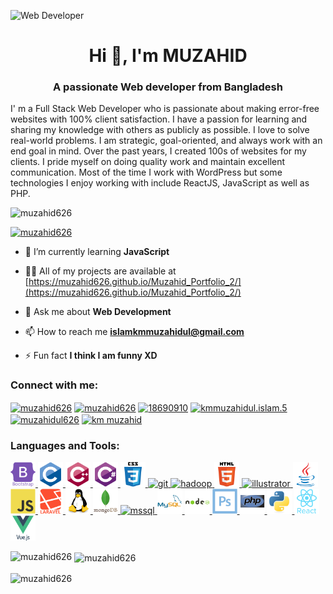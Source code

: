![Web Developer](https://scontent.fdac136-1.fna.fbcdn.net/v/t1.6435-9/141927891_2952704685054764_6453151907019306125_n.jpg?stp=dst-jpg_p720x720&_nc_cat=108&ccb=1-5&_nc_sid=e3f864&_nc_eui2=AeFn2RBRTKqwM7jK5BnGaZx1l0sAdIaD6deXSwB0hoPp1xWU7reTaEzEzU5YsFjfNhGp4B6enJyR6AA3srJZ-SuS&_nc_ohc=i0WLmW2csEUAX-CbFhM&tn=4OJUVfSgdxgSkzoz&_nc_ht=scontent.fdac136-1.fna&oh=00_AT_hdZwShMYUjuc7zdamyLH5BO6xDV4sjTgxpS_HF7BiCQ&oe=6275F973)


<h1 align="center">Hi 👋, I'm MUZAHID</h1>
<h3 align="center">A passionate Web developer from Bangladesh</h3>

I' m a Full Stack Web Developer who is passionate about making error-free websites with 100% client satisfaction. I have a passion for learning and sharing my knowledge with others as publicly as possible. I love to solve real-world problems. I am strategic, goal-oriented, and always work with an end goal in mind. Over the past years, I created 100s of websites for my clients. I pride myself on doing quality work and maintain excellent communication. Most of the time I work with WordPress but some technologies I enjoy working with include ReactJS, JavaScript as well as PHP.

<p align="left"> <img src="https://komarev.com/ghpvc/?username=muzahid626&label=Profile%20views&color=0e75b6&style=flat" alt="muzahid626" /> </p>

<p align="left"> <a href="https://twitter.com/muzahid626" target="blank"><img src="https://img.shields.io/twitter/follow/muzahid626?logo=twitter&style=for-the-badge" alt="muzahid626" /></a> </p>

- 🌱 I’m currently learning **JavaScript**

- 👨‍💻 All of my projects are available at [https://muzahid626.github.io/Muzahid_Portfolio_2/](https://muzahid626.github.io/Muzahid_Portfolio_2/)

- 💬 Ask me about **Web Development**

- 📫 How to reach me **islamkmmuzahidul@gmail.com**
-  ⚡ Fun fact **I think I am funny XD**



<h3 align="left">Connect with me:</h3>
<p align="left">
<a href="https://twitter.com/muzahid626" target="blank"><img align="center" src="https://raw.githubusercontent.com/rahuldkjain/github-profile-readme-generator/master/src/images/icons/Social/twitter.svg" alt="muzahid626" height="30" width="40" /></a>
<a href="https://linkedin.com/in/muzahid626" target="blank"><img align="center" src="https://raw.githubusercontent.com/rahuldkjain/github-profile-readme-generator/master/src/images/icons/Social/linked-in-alt.svg" alt="muzahid626" height="30" width="40" /></a>
<a href="https://stackoverflow.com/users/18690910" target="blank"><img align="center" src="https://raw.githubusercontent.com/rahuldkjain/github-profile-readme-generator/master/src/images/icons/Social/stack-overflow.svg" alt="18690910" height="30" width="40" /></a>
<a href="https://fb.com/kmmuzahidul.islam.5" target="blank"><img align="center" src="https://raw.githubusercontent.com/rahuldkjain/github-profile-readme-generator/master/src/images/icons/Social/facebook.svg" alt="kmmuzahidul.islam.5" height="30" width="40" /></a>
<a href="https://instagram.com/muzahidul626" target="blank"><img align="center" src="https://raw.githubusercontent.com/rahuldkjain/github-profile-readme-generator/master/src/images/icons/Social/instagram.svg" alt="muzahidul626" height="30" width="40" /></a>
<a href="https://www.youtube.com/c/km muzahid" target="blank"><img align="center" src="https://raw.githubusercontent.com/rahuldkjain/github-profile-readme-generator/master/src/images/icons/Social/youtube.svg" alt="km muzahid" height="30" width="40" /></a>
</p>

<h3 align="left">Languages and Tools:</h3>
<p align="left"> <a href="https://getbootstrap.com" target="_blank" rel="noreferrer"> <img src="https://raw.githubusercontent.com/devicons/devicon/master/icons/bootstrap/bootstrap-plain-wordmark.svg" alt="bootstrap" width="40" height="40"/> </a> <a href="https://www.cprogramming.com/" target="_blank" rel="noreferrer"> <img src="https://raw.githubusercontent.com/devicons/devicon/master/icons/c/c-original.svg" alt="c" width="40" height="40"/> </a> <a href="https://www.w3schools.com/cpp/" target="_blank" rel="noreferrer"> <img src="https://raw.githubusercontent.com/devicons/devicon/master/icons/cplusplus/cplusplus-original.svg" alt="cplusplus" width="40" height="40"/> </a> <a href="https://www.w3schools.com/cs/" target="_blank" rel="noreferrer"> <img src="https://raw.githubusercontent.com/devicons/devicon/master/icons/csharp/csharp-original.svg" alt="csharp" width="40" height="40"/> </a> <a href="https://www.w3schools.com/css/" target="_blank" rel="noreferrer"> <img src="https://raw.githubusercontent.com/devicons/devicon/master/icons/css3/css3-original-wordmark.svg" alt="css3" width="40" height="40"/> </a> <a href="https://git-scm.com/" target="_blank" rel="noreferrer"> <img src="https://www.vectorlogo.zone/logos/git-scm/git-scm-icon.svg" alt="git" width="40" height="40"/> </a> <a href="https://hadoop.apache.org/" target="_blank" rel="noreferrer"> <img src="https://www.vectorlogo.zone/logos/apache_hadoop/apache_hadoop-icon.svg" alt="hadoop" width="40" height="40"/> </a> <a href="https://www.w3.org/html/" target="_blank" rel="noreferrer"> <img src="https://raw.githubusercontent.com/devicons/devicon/master/icons/html5/html5-original-wordmark.svg" alt="html5" width="40" height="40"/> </a> <a href="https://www.adobe.com/in/products/illustrator.html" target="_blank" rel="noreferrer"> <img src="https://www.vectorlogo.zone/logos/adobe_illustrator/adobe_illustrator-icon.svg" alt="illustrator" width="40" height="40"/> </a> <a href="https://www.java.com" target="_blank" rel="noreferrer"> <img src="https://raw.githubusercontent.com/devicons/devicon/master/icons/java/java-original.svg" alt="java" width="40" height="40"/> </a> <a href="https://developer.mozilla.org/en-US/docs/Web/JavaScript" target="_blank" rel="noreferrer"> <img src="https://raw.githubusercontent.com/devicons/devicon/master/icons/javascript/javascript-original.svg" alt="javascript" width="40" height="40"/> </a> <a href="https://laravel.com/" target="_blank" rel="noreferrer"> <img src="https://raw.githubusercontent.com/devicons/devicon/master/icons/laravel/laravel-plain-wordmark.svg" alt="laravel" width="40" height="40"/> </a> <a href="https://www.linux.org/" target="_blank" rel="noreferrer"> <img src="https://raw.githubusercontent.com/devicons/devicon/master/icons/linux/linux-original.svg" alt="linux" width="40" height="40"/> </a> <a href="https://www.mongodb.com/" target="_blank" rel="noreferrer"> <img src="https://raw.githubusercontent.com/devicons/devicon/master/icons/mongodb/mongodb-original-wordmark.svg" alt="mongodb" width="40" height="40"/> </a> <a href="https://www.microsoft.com/en-us/sql-server" target="_blank" rel="noreferrer"> <img src="https://www.svgrepo.com/show/303229/microsoft-sql-server-logo.svg" alt="mssql" width="40" height="40"/> </a> <a href="https://www.mysql.com/" target="_blank" rel="noreferrer"> <img src="https://raw.githubusercontent.com/devicons/devicon/master/icons/mysql/mysql-original-wordmark.svg" alt="mysql" width="40" height="40"/> </a> <a href="https://nodejs.org" target="_blank" rel="noreferrer"> <img src="https://raw.githubusercontent.com/devicons/devicon/master/icons/nodejs/nodejs-original-wordmark.svg" alt="nodejs" width="40" height="40"/> </a> <a href="https://www.photoshop.com/en" target="_blank" rel="noreferrer"> <img src="https://raw.githubusercontent.com/devicons/devicon/master/icons/photoshop/photoshop-line.svg" alt="photoshop" width="40" height="40"/> </a> <a href="https://www.php.net" target="_blank" rel="noreferrer"> <img src="https://raw.githubusercontent.com/devicons/devicon/master/icons/php/php-original.svg" alt="php" width="40" height="40"/> </a> <a href="https://www.python.org" target="_blank" rel="noreferrer"> <img src="https://raw.githubusercontent.com/devicons/devicon/master/icons/python/python-original.svg" alt="python" width="40" height="40"/> </a> <a href="https://reactjs.org/" target="_blank" rel="noreferrer"> <img src="https://raw.githubusercontent.com/devicons/devicon/master/icons/react/react-original-wordmark.svg" alt="react" width="40" height="40"/> </a> <a href="https://vuejs.org/" target="_blank" rel="noreferrer"> <img src="https://raw.githubusercontent.com/devicons/devicon/master/icons/vuejs/vuejs-original-wordmark.svg" alt="vuejs" width="40" height="40"/> </a> </p>

<p><img align="left" src="https://github-readme-stats.vercel.app/api/top-langs?username=muzahid626&show_icons=true&locale=en&layout=compact" alt="muzahid626" /></p>

<p>&nbsp;<img align="center" src="https://github-readme-stats.vercel.app/api?username=muzahid626&show_icons=true&locale=en" alt="muzahid626" /></p>

<p><img align="center" src="https://github-readme-streak-stats.herokuapp.com/?user=muzahid626&" alt="muzahid626" /></p>
